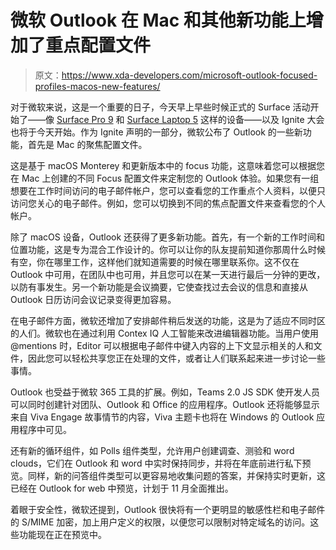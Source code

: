 # 微软 Outlook 在 Mac 和其他新功能上增加了重点配置文件

> 原文：<https://www.xda-developers.com/microsoft-outlook-focused-profiles-macos-new-features/>

对于微软来说，这是一个重要的日子，今天早上早些时候正式的 Surface 活动开始了——像 [Surface Pro 9](https://www.xda-developers.com/surface-pro-9/) 和 [Surface Laptop 5](https://www.xda-developers.com/surface-laptop-5/) 这样的设备——以及 Ignite 大会也将于今天开始。作为 Ignite 声明的一部分，微软公布了 Outlook 的一些新功能，首先是 Mac 的聚焦配置文件。

这是基于 macOS Monterey 和更新版本中的 focus 功能，这意味着您可以根据您在 Mac 上创建的不同 Focus 配置文件来定制您的 Outlook 体验。如果您有一组想要在工作时间访问的电子邮件帐户，您可以查看您的工作重点个人资料，以便只访问您关心的电子邮件。例如，您可以切换到不同的焦点配置文件来查看您的个人帐户。

除了 macOS 设备，Outlook 还获得了更多新功能。首先，有一个新的工作时间和位置功能，这是专为混合工作设计的。你可以让你的队友提前知道你那周什么时候有空，你在哪里工作，这样他们就知道需要的时候在哪里联系你。这不仅在 Outlook 中可用，在团队中也可用，并且您可以在某一天进行最后一分钟的更改，以防有事发生。另一个新功能是会议摘要，它使查找过去会议的信息和直接从 Outlook 日历访问会议记录变得更加容易。

在电子邮件方面，微软还增加了安排邮件稍后发送的功能，这是为了适应不同时区的人们。微软也在通过利用 Contex IQ 人工智能来改进编辑器功能。当用户使用@mentions 时，Editor 可以根据电子邮件中键入内容的上下文显示相关的人和文件，因此您可以轻松共享您正在处理的文件，或者让人们联系起来进一步讨论一些事情。

Outlook 也受益于微软 365 工具的扩展。例如，Teams 2.0 JS SDK 使开发人员可以同时创建针对团队、Outlook 和 Office 的应用程序。Outlook 还将能够显示来自 Viva Engage 故事情节的内容，Viva 主题卡也将在 Windows 的 Outlook 应用程序中可见。

还有新的循环组件，如 Polls 组件类型，允许用户创建调查、测验和 word clouds，它们在 Outlook 和 word 中实时保持同步，并将在年底前进行私下预览。同样，新的问答组件类型可以更容易地收集问题的答案，并保持实时更新，这已经在 Outlook for web 中预览，计划于 11 月全面推出。

着眼于安全性，微软还提到，Outlook 很快将有一个更明显的敏感性栏和电子邮件的 S/MIME 加密，加上用户定义的权限，以便您可以限制对特定域名的访问。这些功能现在正在预览中。